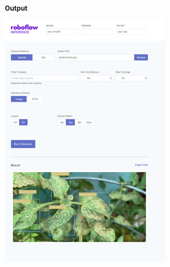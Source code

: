 ## Output
![Images](https://github.com/volumeee/object-detection-roboflow/blob/main/Roboflow-Inference-Example.png?raw=true)
